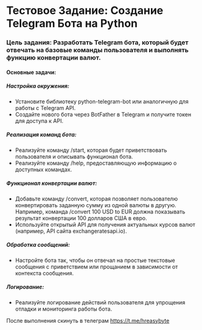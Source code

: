 # Тестовое Задание: Создание Telegram Бота на Python
### Цель задания: Разработать Telegram бота, который будет отвечать на базовые команды пользователя и выполнять функцию конвертации валют. 
#### Основные задачи:
##### Настройка окружения:
- Установите библиотеку python-telegram-bot или аналогичную для работы с Telegram API.
- Создайте нового бота через BotFather в Telegram и получите токен для доступа к API.
##### Реализация команд бота:
- Реализуйте команду /start, которая будет приветствовать пользователя и описывать функционал бота.
- Реализуйте команду /help, предоставляющую информацию о доступных командах.
##### Функционал конвертации валют:
- Добавьте команду /convert, которая позволяет пользователю конвертировать заданную сумму из одной валюты в другую. Например, команда /convert 100 USD to EUR должна показывать результат конвертации 100 долларов США в евро.
- Используйте открытый API для получения актуальных курсов валют (например, API сайта exchangeratesapi.io).
##### Обработка сообщений:
- Настройте бота так, чтобы он отвечал на простые текстовые сообщения с приветствием или прощанием в зависимости от контекста сообщения.
##### Логирование:
- Реализуйте логирование действий пользователя для упрощения отладки и мониторинга работы бота.


После выполнения скинуть в телеграм  https://t.me/hreasybyte
